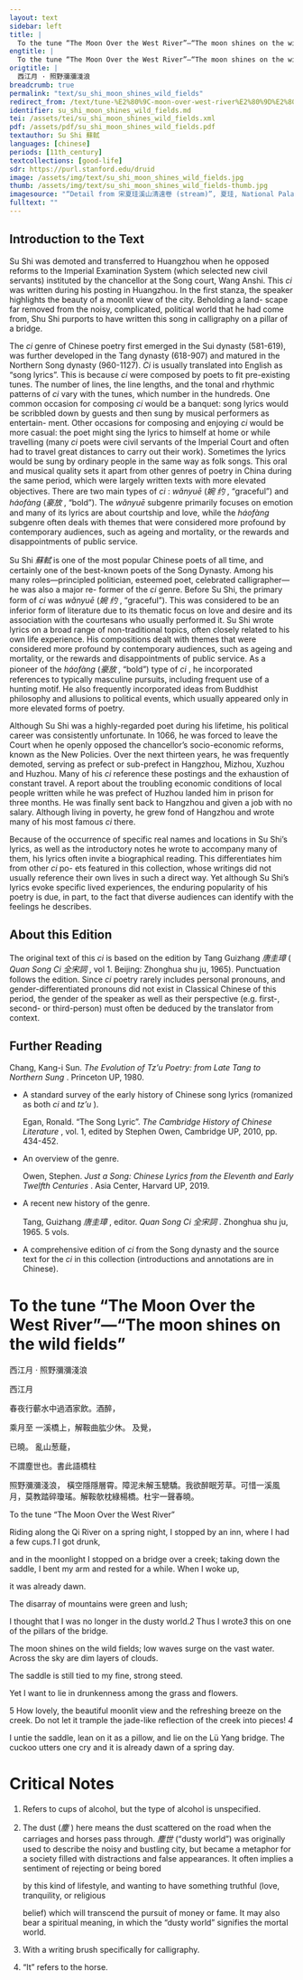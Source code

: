 ```yaml
---
layout: text
sidebar: left
title: |
  To the tune “The Moon Over the West River”—“The moon shines on the wild fields” | 西江月 · 照野瀰瀰淺浪
engtitle: |
  To the tune “The Moon Over the West River”—“The moon shines on the wild fields”
origtitle: |
  西江月 · 照野瀰瀰淺浪
breadcrumb: true
permalink: "text/su_shi_moon_shines_wild_fields"
redirect_from: /text/tune-%E2%80%9C-moon-over-west-river%E2%80%9D%E2%80%94%E2%80%9C-moon-shines-wild-fields%E2%80%9D
identifier: su_shi_moon_shines_wild_fields.md
tei: /assets/tei/su_shi_moon_shines_wild_fields.xml
pdf: /assets/pdf/su_shi_moon_shines_wild_fields.pdf
textauthor: Su Shi 蘇軾
languages: [chinese]
periods: [11th_century]
textcollections: [good-life]
sdr: https://purl.stanford.edu/druid 
image: /assets/img/text/su_shi_moon_shines_wild_fields.jpg
thumb: /assets/img/text/su_shi_moon_shines_wild_fields-thumb.jpg
imagesource: "“Detail from 宋夏珪溪山清遠卷 (stream)”, 夏珪, National Palace Museum, Accession Number: C2A000009N000000000PAP [Public Domain]"
fulltext: ""
---
```




<h2>Introduction to the Text</h2>
<p>Su Shi was demoted and transferred to Huangzhou when he opposed reforms to the Imperial Examination System (which selected new civil servants) instituted by the chancellor at the Song court, Wang Anshi. This <i> ci </i> was written during his posting in Huangzhou. In the first stanza, the speaker highlights the beauty of a moonlit view of the city. Beholding a land- scape far removed from the noisy, complicated, political world that he had come from, Shu Shi purports to have written this song in calligraphy on a pillar of a bridge.</p>

<p>The <i> ci </i> genre of Chinese poetry first emerged in the Sui dynasty (581-619), was further developed in the Tang dynasty (618-907) and matured in the Northern Song dynasty (960-1127). <i> Ci </i> is usually translated into English as “song lyrics”. This is because <i> ci </i> were composed by poets to fit pre-existing tunes. The number of lines, the line lengths, and the tonal and rhythmic patterns of <i> ci </i> vary with the tunes, which number in the hundreds. One common occasion for composing <i> ci </i> would be a banquet: song lyrics would be scribbled down by guests and then sung by musical performers as entertain- ment. Other occasions for composing and enjoying <i> ci </i> would be more casual: the poet might sing the lyrics to himself at home or while travelling (many <i> ci </i> poets were civil servants of the Imperial Court and often had to travel great distances to carry out their work). Sometimes the lyrics would be sung by ordinary people in the same way as folk songs. This oral and musical quality sets it apart from other genres of poetry in China during the same period, which were largely written texts with more elevated objectives. There are two main types of <i> ci</i> : <i> wǎnyuē </i> (<em>婉 约</em> , “graceful”) and <i> háofàng </i> (<em>豪放</em> , “bold”). The <i> wǎnyuē </i> subgenre primarily focuses on emotion and many of its lyrics are about courtship and love, while the <i> háofàng </i> subgenre often deals with themes that were considered more profound by contemporary audiences, such as ageing and mortality, or the rewards and disappointments of public service.</p>

<p>Su Shi <em>蘇軾</em> is one of the most popular Chinese poets of all time, and certainly one of the best-known poets of the Song Dynasty. Among his many roles—principled politician, esteemed poet, celebrated calligrapher—he was also a major re- former of the <i> ci </i> genre. Before Su Shi, the primary form of <i> ci </i> was <i> wǎnyuē </i> (<em>婉 约</em> , “graceful”). This was considered to be an inferior form of literature due to its thematic focus on love and desire and its association with the courtesans who usually performed it. Su Shi wrote lyrics on a broad range of non-traditional topics, often closely related to his own life experience. His compositions dealt with themes that were considered more profound by contemporary audiences, such as ageing and mortality, or the rewards and disappointments of public service. As a pioneer of the <i> háofàng </i> (<em>豪放</em> , “bold”) type of <i> ci</i> , he incorporated references to typically masculine pursuits, including frequent use of a hunting motif. He also frequently incorporated ideas from Buddhist philosophy and allusions to political events, which usually appeared only in more elevated forms of poetry.</p>

<p>Although Su Shi was a highly-regarded poet during his lifetime, his political career was consistently unfortunate. In 1066, he was forced to leave the Court when he openly opposed the chancellor’s socio-economic reforms, known as the New Policies. Over the next thirteen years, he was frequently demoted, serving as prefect or sub-prefect in Hangzhou, Mizhou, Xuzhou and Huzhou. Many of his <i> ci </i> reference these postings and the exhaustion of constant travel. A report about the troubling economic conditions of local people written while he was prefect of Huzhou landed him in prison for three months. He was finally sent back to Hangzhou and given a job with no salary. Although living in poverty, he grew fond of Hangzhou and wrote many of his most famous <i> ci </i> there.</p>

<p>Because of the occurrence of specific real names and locations in Su Shi’s lyrics, as well as the introductory notes he wrote to accompany many of them, his lyrics often invite a biographical reading. This differentiates him from other <i> ci </i> po- ets featured in this collection, whose writings did not usually reference their own lives in such a direct way. Yet although Su Shi’s lyrics evoke specific lived experiences, the enduring popularity of his poetry is due, in part, to the fact that diverse audiences can identify with the feelings he describes.</p>

<h2>About this Edition</h2>
<p>The original text of this <i> ci </i> is based on the edition by Tang Guizhang <em>唐圭璋</em> (<i> Quan Song Ci </i> <em>全宋詞</em> , vol 1. Beijing: Zhonghua shu ju, 1965). Punctuation follows the edition. Since <i> ci </i> poetry rarely includes personal pronouns, and gender-differentiated pronouns did not exist in Classical Chinese of this period, the gender of the speaker as well as their perspective (e.g. first-, second- or third-person) must often be deduced by the translator from context.</p>

<h2>Further Reading</h2>
<p>Chang, Kang-i Sun. <i> The Evolution of Tz’u Poetry: from Late Tang to Northern Sung</i> . Princeton UP, 1980.</p>
<ul id="l1">
<li data-list-text="•">
<p>A standard survey of the early history of Chinese song lyrics (romanized as both <em>ci</em> and <em>tz’u</em> ).</p>
<p>Egan, Ronald. “The Song Lyric”. <i> The Cambridge History of Chinese Literature</i> , vol. 1, edited by Stephen Owen, Cambridge UP, 2010, pp. 434-452.</p>
</li>
<li data-list-text="•">
<p>An overview of the genre.</p>
<p>Owen, Stephen. <i> Just a Song: Chinese Lyrics from the Eleventh and Early Twelfth Centuries</i> . Asia Center, Harvard UP, 2019.</p>
</li>
<li data-list-text="•">
<p>A recent new history of the genre.</p>
<p>Tang, Guizhang <em>唐圭璋</em> , editor. <i> Quan Song Ci </i> <em>全宋詞</em> . Zhonghua shu ju, 1965. 5 vols.</p>
</li>
<li data-list-text="•">
<p>A comprehensive edition of <em>ci</em> from the Song dynasty and the source text for the <em>ci</em> in this collection (introductions and annotations are in Chinese).</p>
</li>
</ul>
<h1>To the tune “The Moon Over the West River”—“The moon shines on the wild fields”</h1>
<p>西江月 · 照野瀰瀰淺浪</p>

<p>西江月</p>

<p>春夜行蘄水中過酒家飲。酒醉，</p>
<p>乘月至 一溪橋上，解鞍曲肱少休。 及覺，</p>
<p>已曉。 亂山葱蘢，</p>
<p>不謂塵世也。書此語橋柱</p>

<p>照野瀰瀰淺浪， 橫空隱隱層霄。障泥未解玉驄驕。我欲醉眠芳草。可惜一溪風月，莫教踏碎瓊瑤。解鞍欹枕綠楊橋。杜宇一聲春曉。</p>
<p>To the tune “The Moon Over the West River”</p>

<p>Riding along the Qi River on a spring night, I stopped by an inn, where I had a few cups.<em>1</em> I got drunk,</p>
<p>and in the moonlight I stopped on a bridge over a creek; taking down the saddle, I bent my arm and rested for a while. When I woke up,</p>
<p>it was already dawn.</p>
<p>The disarray of mountains were green and lush;</p>
<p>I thought that I was no longer in the dusty world.<em>2</em> Thus I wrote<em>3</em> this on one of the pillars of the bridge.</p>

<p>The moon shines on the wild fields; low waves surge on the vast water. Across the sky are dim layers of clouds.</p>
<p>The saddle is still tied to my fine, strong steed.</p>
<p>Yet I want to lie in drunkenness among the grass and flowers.</p>
<p>5 How lovely, the beautiful moonlit view and the refreshing breeze on the creek. Do not let it trample the jade-like reflection of the creek into pieces! <em>4</em></p>
<p>I untie the saddle, lean on it as a pillow, and lie on the Lü Yang bridge. The cuckoo utters one cry and it is already dawn of a spring day.</p>

<h1>Critical Notes</h1>

<ol id="l2">
<li data-list-text="1">
<p>Refers to cups of alcohol, but the type of alcohol is unspecified.</p>
</li>
<li data-list-text="2">
<p>The dust (<em>塵</em> ) here means the dust scattered on the road when the carriages and horses pass through. <em>塵世</em> (“dusty world”) was originally used to describe the noisy and bustling city, but became a metaphor for a society filled with distractions and false appearances. It often implies a sentiment of rejecting or being bored</p>
<p>by this kind of lifestyle, and wanting to have something truthful (love, tranquility, or religious</p>
<p>belief) which will transcend the pursuit of money or fame. It may also bear a spiritual meaning, in which the “dusty world” signifies the mortal world.</p>
</li>
<li data-list-text="3">
<p>With a writing brush specifically for calligraphy.</p>
</li>
<li data-list-text="4">
<p>“It” refers to the horse.</p>
</li>
</ol>

